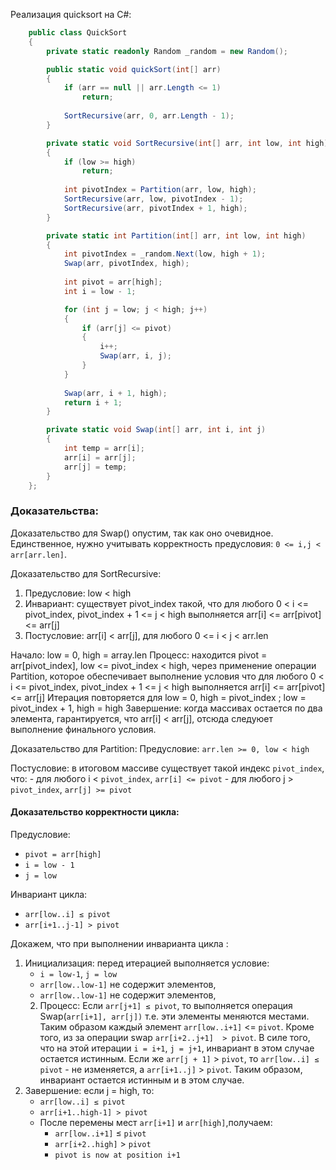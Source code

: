 Реализация quicksort на C#:
```csharp
    public class QuickSort
    {
        private static readonly Random _random = new Random();

        public static void quickSort(int[] arr)
        {
            if (arr == null || arr.Length <= 1)
                return;
            
            SortRecursive(arr, 0, arr.Length - 1);
        }

        private static void SortRecursive(int[] arr, int low, int high)
        {
            if (low >= high)
                return;
            
            int pivotIndex = Partition(arr, low, high);
            SortRecursive(arr, low, pivotIndex - 1);
            SortRecursive(arr, pivotIndex + 1, high);
        }

        private static int Partition(int[] arr, int low, int high)
        {
            int pivotIndex = _random.Next(low, high + 1);
            Swap(arr, pivotIndex, high);
            
            int pivot = arr[high];
            int i = low - 1;

            for (int j = low; j < high; j++)
            {
                if (arr[j] <= pivot)
                {
                    i++;
                    Swap(arr, i, j);
                }
            }
            
            Swap(arr, i + 1, high);
            return i + 1;
        }

        private static void Swap(int[] arr, int i, int j)
        {
            int temp = arr[i];
            arr[i] = arr[j];
            arr[j] = temp;
        }
    };
```

### Доказательства: 

Доказательство для Swap() опустим, так как оно очевидное. Единственное,  нужно учитывать корректность предусловия: `0 <= i,j < arr[arr.len]`.

Доказательство для SortRecursive:
1) Предусловие: low < high
2) Инвариант: существует pivot_index такой, что для любого 0 < i <= pivot_index, pivot_index + 1 <= j < high выполняется arr[i] <= arr[pivot] <= arr[j]
3) Постусловие: arr[i] < arr[j], для любого 0 <= i < j < arr.len 

Начало: low = 0, high = array.len
Процесс:  находится pivot = arr[pivot_index], low <= pivot_index < high, через применение операции Partition, которое обеспечивает выполнение 
условия что для любого 0 < i <= pivot_index, pivot_index + 1 <= j < high выполняется arr[i] <= arr[pivot] <= arr[j]
Итерация повторяется для low = 0, high =  pivot_index ; low = pivot_index + 1, high = high
Завершение: когда массивах остается по два элемента, гарантируется, что arr[i] < arr[j], отсюда следуюет выполнение финального условия.

Доказательство для Partition:
Предусловие: `arr.len >= 0, low < high`  
   
Постусловие:   в итоговом массиве существует такой индекс `pivot_index`, что:
	- для  любого i < `pivot_index`,  `arr[i] <= pivot`
	- для любого  j > `pivot_index`,  `arr[j] >= pivot`



#### Доказательство корректности цикла:
Предусловие:
- `pivot = arr[high]`
- `i = low - 1`
- `j = low`

Инвариант цикла:
- `arr[low..i] ≤ pivot`
- `arr[i+1..j-1] > pivot`

Докажем, что при выполнении инварианта цикла  :
1. Инициализация: перед итерацией выполняется условие:
    - `i = low-1`, `j = low`
    - `arr[low..low-1]` не содержит элементов,
    - `arr[low..low-1]` не содержит элементов,
   2. Процесс:  Если `arr[j+1] ≤ pivot`, то выполняется операция Swap(`arr[i+1], arr[j])` т.е. эти элементы меняются местами.  Таким образом каждый элемент `arr[low..i+1]` <= `pivot`.  Кроме того, из за операции swap `arr[i+2..j+1]  > pivot`. В силе того, что на этой итерации `i = i+1`, `j = j+1`, инвариант в этом случае остается  истинным. Если  же `arr[j + 1]` > `pivot`, то `arr[low..i] ≤ pivot` - не изменяется, а `arr[i+1..j]` > `pivot`. Таким образом, инвариант остается истинным и в этом случае.
3. Завершение: если  j = high, то:
    - `arr[low..i] ≤ pivot`
    - `arr[i+1..high-1] > pivot`
    - После перемены мест  `arr[i+1]` и  `arr[high]`,получаем:
        - `arr[low..i+1]` ≤ `pivot`
        - `arr[i+2..high]` > `pivot`
        - `pivot is now at position i+1`
   

